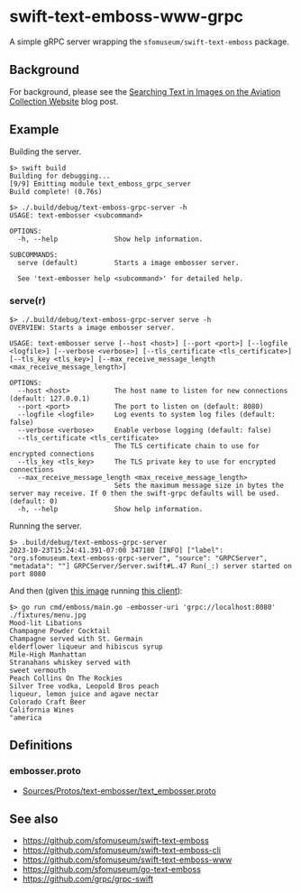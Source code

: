 # swift-text-emboss-www-grpc

A simple gRPC server wrapping the `sfomuseum/swift-text-emboss` package.

## Background

For background, please see the [Searching Text in Images on the Aviation Collection Website](https://millsfield.sfomuseum.org/blog/2023/09/14/image-text-search/) blog post.

## Example

Building the server.

```
$> swift build
Building for debugging...
[9/9] Emitting module text_emboss_grpc_server
Build complete! (0.76s)

$> ./.build/debug/text-emboss-grpc-server -h
USAGE: text-embosser <subcommand>

OPTIONS:
  -h, --help              Show help information.

SUBCOMMANDS:
  serve (default)         Starts a image embosser server.

  See 'text-embosser help <subcommand>' for detailed help.
```
  
### serve(r)

```
$> ./.build/debug/text-emboss-grpc-server serve -h
OVERVIEW: Starts a image embosser server.

USAGE: text-embosser serve [--host <host>] [--port <port>] [--logfile <logfile>] [--verbose <verbose>] [--tls_certificate <tls_certificate>] [--tls_key <tls_key>] [--max_receive_message_length <max_receive_message_length>]

OPTIONS:
  --host <host>           The host name to listen for new connections (default: 127.0.0.1)
  --port <port>           The port to listen on (default: 8080)
  --logfile <logfile>     Log events to system log files (default: false)
  --verbose <verbose>     Enable verbose logging (default: false)
  --tls_certificate <tls_certificate>
                          The TLS certificate chain to use for encrypted connections
  --tls_key <tls_key>     The TLS private key to use for encrypted connections
  --max_receive_message_length <max_receive_message_length>
                          Sets the maximum message size in bytes the server may receive. If 0 then the swift-grpc defaults will be used. (default: 0)
  -h, --help              Show help information.
```

Running the server.

```
$> .build/debug/text-emboss-grpc-server
2023-10-23T15:24:41.391-07:00 347180 [INFO] ["label": "org.sfomuseum.text-emboss-grpc-server", "source": "GRPCServer", "metadata": ""] GRPCServer/Server.swift#L.47 Run(_:) server started on port 8080
```

And then (given [this image](https://github.com/sfomuseum/go-text-emboss/blob/main/fixtures/menu.jpg) running [this client](https://github.com/sfomuseum/go-text-emboss#remote-grpc)):

```
$> go run cmd/emboss/main.go -embosser-uri 'grpc://localhost:8080' ./fixtures/menu.jpg
Mood-lit Libations
Champagne Powder Cocktail
Champagne served with St. Germain
elderflower liqueur and hibiscus syrup
Mile-High Manhattan
Stranahans whiskey served with
sweet vermouth
Peach Collins On The Rockies
Silver Tree vodka, Leopold Bros peach
liqueur, lemon juice and agave nectar
Colorado Craft Beer
California Wines
"america
```

## Definitions

### embosser.proto

* [Sources/Protos/text-embosser/text_embosser.proto](Sources/Protos/text-embosser/text_embosser.proto)

## See also

* https://github.com/sfomuseum/swift-text-emboss
* https://github.com/sfomuseum/swift-text-emboss-cli
* https://github.com/sfomuseum/swift-text-emboss-www
* https://github.com/sfomuseum/go-text-emboss
* https://github.com/grpc/grpc-swift

